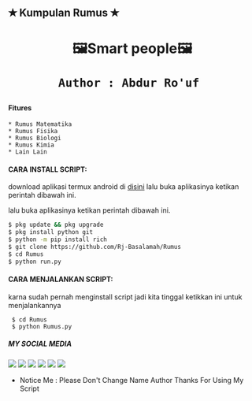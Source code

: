 ## ✭ Kumpulan Rumus ✭


<h1 align="center">
    🖼️Smart people🖼️




```
Author : Abdur Ro'uf 
```
#### Fitures
```
* Rumus Matematika
* Rumus Fisika
* Rumus Biologi
* Rumus Kimia
* Lain Lain
```
#### CARA INSTALL SCRIPT:
 download aplikasi termux android di [disini](https://f-droid.org/repo/com.termux_118.apk)
 lalu buka aplikasinya ketikan perintah dibawah ini.

lalu buka aplikasinya ketikan perintah dibawah ini.
 ```bash
 $ pkg update && pkg upgrade
 $ pkg install python git
 $ python -m pip install rich
 $ git clone https://github.com/Rj-Basalamah/Rumus
 $ cd Rumus
 $ python run.py
 ```
#### CARA MENJALANKAN SCRIPT:
 karna sudah pernah menginstall script jadi kita tinggal ketikkan ini untuk menjalankannya
 ```
  $ cd Rumus
  $ python Rumus.py
 ```
##### MY SOCIAL MEDIA
[![](https://img.shields.io/badge/Github-black?logo=Github&logoColor=black&labelColor=white)](https://github.com/Rj-Basalamah) 
[![](https://img.shields.io/badge/Twitter-blue?logo=Twitter&logoColor=White&labelColor=white)](https://mobile.twitter.com/r_kecil)
[![](https://img.shields.io/badge/Facebook-blue?logo=Facebook&logoColor=blue&labelColor=white)](https://www.facebook.com/rj.basalamah)
[![](https://img.shields.io/badge/Instagram-red?logo=Instagram&logoColor=red&labelColor=white)](https://www.instagram.com/ing.rouf) 
[![](https://img.shields.io/badge/Whatsapp-CHAT-red?logo=Whatsapp&logoColor=Brightgreen&labelColor=white)](https://wa.me/6285755085745?text=Asalamualaikum+bang)
[![](https://img.shields.io/badge/Messenger-black?logo=Messenger&logoColor=blue&labelColor=white)](https://m.me/rj.basalamah)

* Notice Me : Please Don't Change Name Author
Thanks For Using My Script
